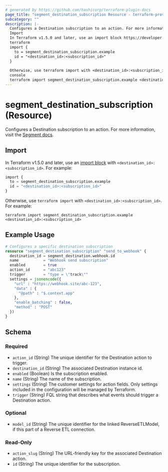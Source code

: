 ```yaml
---
# generated by https://github.com/hashicorp/terraform-plugin-docs
page_title: "segment_destination_subscription Resource - terraform-provider-segment"
subcategory: ""
description: |-
  Configures a Destination subscription to an action. For more information, visit the Segment docs https://segment.com/docs/connections/destinations/actions/.
  Import
  In Terraform v1.5.0 and later, use an import block https://developer.hashicorp.com/terraform/language/import with <destination_id>:<subscription_id>. For example:
  terraform
  import {
    to = segment_destination_subscription.example
    id = "<destination_id>:<subscription_id>"
  }
  
  Otherwise, use terraform import with <destination_id>:<subscription_id>. For example:
  console
  terraform import segment_destination_subscription.example <destination_id>:<subscription_id>
---
```


# segment_destination_subscription (Resource)

Configures a Destination subscription to an action. For more information, visit the [Segment docs](https://segment.com/docs/connections/destinations/actions/).

## Import

In Terraform v1.5.0 and later, use an [import block](https://developer.hashicorp.com/terraform/language/import) with `<destination_id>:<subscription_id>`. For example:

```terraform
import {
  to = segment_destination_subscription.example
  id = "<destination_id>:<subscription_id>"
}
```

Otherwise, use `terraform import` with `<destination_id>:<subscription_id>`. For example:

```console
terraform import segment_destination_subscription.example <destination_id>:<subscription_id>
```

## Example Usage

```terraform
# Configures a specific destination subscription
resource "segment_destination_subscription" "send_to_webhook" {
  destination_id = segment_destination.webhook.id
  name           = "Webhook send subscription"
  enabled        = true
  action_id      = "abc123"
  trigger        = "type = \"track\""
  settings = jsonencode({
    "url" : "https://webhook.site/abc-123",
    "data" : {
      "@path" : "$.context.app"
    },
    "enable_batching" : false,
    "method" : "POST"
  })
}
```

<!-- schema generated by tfplugindocs -->
## Schema

### Required

- `action_id` (String) The unique identifier for the Destination action to trigger.
- `destination_id` (String) The associated Destination instance id.
- `enabled` (Boolean) Is the subscription enabled.
- `name` (String) The name of the subscription.
- `settings` (String) The customer settings for action fields. Only settings included in the configuration will be managed by Terraform.
- `trigger` (String) FQL string that describes what events should trigger a Destination action.

### Optional

- `model_id` (String) The unique identifier for the linked ReverseETLModel, if this part of a Reverse ETL connection.

### Read-Only

- `action_slug` (String) The URL-friendly key for the associated Destination action.
- `id` (String) The unique identifier for the subscription.

